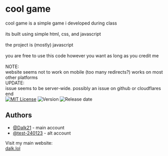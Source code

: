 
# cool game

cool game is a simple game i developed during class\
\
its built using simple html, css, and javascript\
\
the project is (mostly) javascript\
\
you are free to use this code however you want as long as you credit me\
\
NOTE:\
website seems not to work on mobile (too many redirects?) works on most other platforms\
UPDATE:\
issue seems to be server-wide. possibly an issue on github or cloudflares end
\
[![MIT License](https://img.shields.io/badge/License-MIT-green.svg)](https://choosealicense.com/licenses/mit/)
![Version](https://img.shields.io/badge/version-1.1.3-yellow.svg)
![Release date](https://img.shields.io/badge/released%20on-26/09/2023-blue.svg)


## Authors

- [@Dalk21](https://www.github.com/Dalk21) - main account
- [@test-240123](https://www.github.com/test-240123) - alt account

Visit my main website:\
[dalk.lol](https://dalk.lol/)
